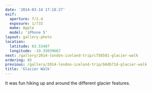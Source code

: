 ```yaml
---
date: '2014-03-14 17:18:27'
exif:
  aperture: f/2.4
  exposure: 1/733
  make: Apple
  model: 'iPhone 5'
layout: gallery-photo
location:
  latitude: 63.53487
  longitude: -19.35039667
next: /gallery/2014-london-iceland-trip/c758581-glacier-walk
ordering: 85
previous: /gallery/2014-london-iceland-trip/b6db71d-glacier-walk
title: 'Glacier Walk'
---
```


It was fun hiking up and around the different glacier features.
